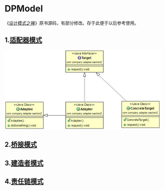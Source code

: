 DPModel
=======

《[设计模式之禅](http://book.douban.com/subject/4260618/)》原书源码，有部分修改。存于此便于以后参考使用。

1.[适配器模式](https://github.com/nivance/DPModel/tree/master/src/dp/com/company/adapter)
-------------
![Alt text](src/dp/com/company/adapter/adapter.jpg "适配器模式")

2.[桥接模式]()
-------------

3.[建造者模式]()
-------------

4.[责任链模式]()
-------------
